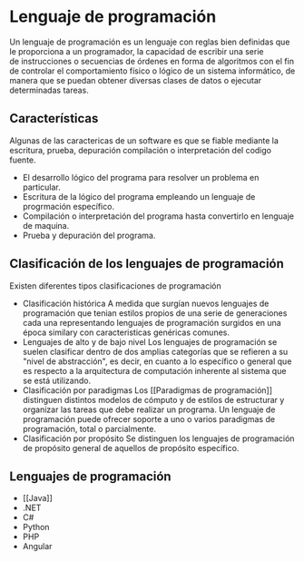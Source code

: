 # Lenguaje de programación
Un lenguaje de programación es un lenguaje con reglas bien definidas que le proporciona a un programador, la capacidad de escribir una serie de instrucciones o secuencias de órdenes en forma de algoritmos con el fin de controlar el comportamiento físico o lógico de un sistema informático, de manera que se puedan obtener diversas clases de datos o ejecutar determinadas tareas.

## Características

Algunas de las caractericas de un software es que se fiable mediante la escritura, prueba, depuración compilación o interpretación del codigo fuente.
 - El desarrollo lógico del programa para resolver un problema en particular.
 - Escritura de la lógico del programa empleando un lenguaje de progrmación específico.
 - Compilación o interpretación del programa hasta convertirlo en lenguaje de maquina.
 - Prueba y depuración del programa.

## Clasificación de los lenguajes de programación
Existen diferentes tipos clasificaciones de programación
- Clasificación histórica
A medida que surgían nuevos lenguajes de programación que tenian estilos propios de una serie de generaciones cada una representando lenguajes de programación surgidos en una época similary con caracteristicas genéricas comunes.
- Lenguajes de alto y de bajo nivel
Los lenguajes de programación se suelen clasificar dentro de dos amplias categorías que se refieren a su "nivel de abstracción", es decir, en cuanto a lo específico o general que es respecto a la arquitectura de computación inherente al sistema que se está utilizando.
- Clasificación por paradigmas
Los [[Paradigmas de programación]] distinguen distintos modelos de cómputo y de estilos de estructurar y organizar las tareas que debe realizar un programa. Un lenguaje de programación puede ofrecer soporte a uno o varios paradigmas de programación, total o parcialmente.
- Clasificación por propósito
Se distinguen los lenguajes de programación de propósito general de aquellos de propósito específico.

## Lenguajes de programación
- [[Java]]
- .NET
- C#
- Python
- PHP
- Angular